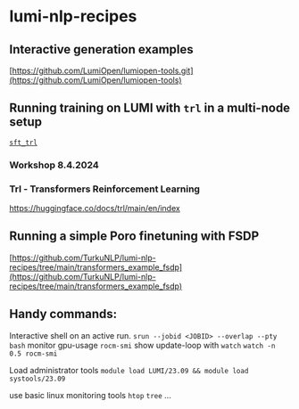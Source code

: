 # lumi-nlp-recipes
## Interactive generation examples
[https://github.com/LumiOpen/lumiopen-tools.git](https://github.com/LumiOpen/lumiopen-tools)


## Running training on LUMI with `trl` in a multi-node setup

[`sft_trl`](./sft_trl/)

### Workshop 8.4.2024

### Trl - Transformers Reinforcement Learning
https://huggingface.co/docs/trl/main/en/index

## Running a simple Poro finetuning with FSDP
[https://github.com/TurkuNLP/lumi-nlp-recipes/tree/main/transformers_example_fsdp](https://github.com/TurkuNLP/lumi-nlp-recipes/tree/main/transformers_example_fsdp)



## Handy commands:

Interactive shell on an active run.
`srun --jobid <JOBID> --overlap --pty bash`
monitor gpu-usage 
`rocm-smi`
show update-loop with  `watch`
`watch -n 0.5 rocm-smi`

Load administrator tools
`module load LUMI/23.09 && module load systools/23.09`

use basic linux monitoring tools
`htop`
`tree`
...

```
